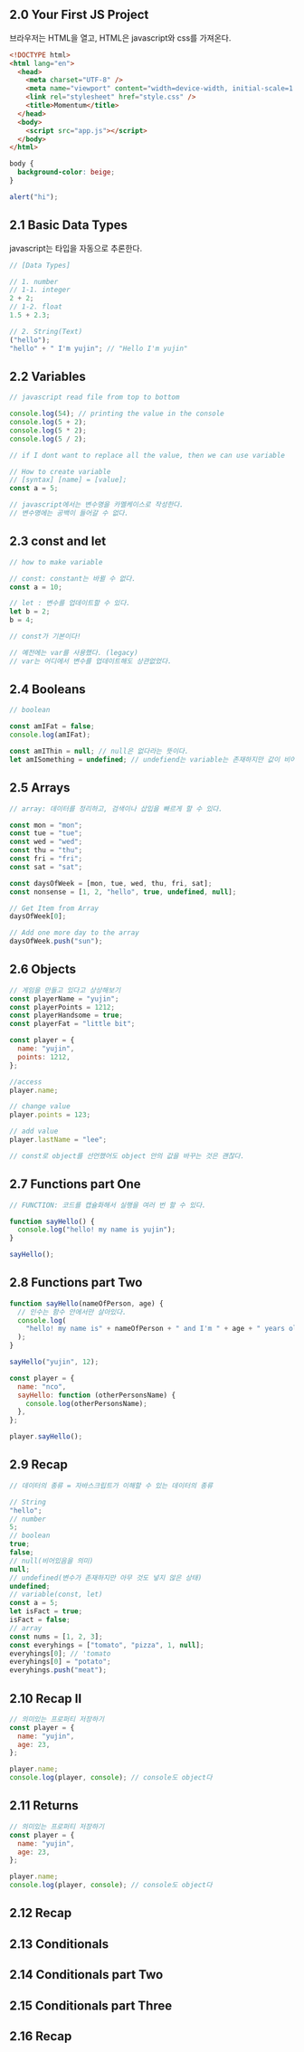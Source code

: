 ## **2.0 Your First JS Project**

브라우저는 HTML을 열고, HTML은 javascript와 css를 가져온다.

```html
<!DOCTYPE html>
<html lang="en">
  <head>
    <meta charset="UTF-8" />
    <meta name="viewport" content="width=device-width, initial-scale=1.0" />
    <link rel="stylesheet" href="style.css" />
    <title>Momentum</title>
  </head>
  <body>
    <script src="app.js"></script>
  </body>
</html>
```

```css
body {
  background-color: beige;
}
```

```jsx
alert("hi");
```

## **2.1 Basic Data Types**

javascript는 타입을 자동으로 추론한다.

```jsx
// [Data Types]

// 1. number
// 1-1. integer
2 + 2;
// 1-2. float
1.5 + 2.3;

// 2. String(Text)
("hello");
"hello" + " I'm yujin"; // "Hello I'm yujin"
```

## **2.2 Variables**

```jsx
// javascript read file from top to bottom

console.log(54); // printing the value in the console
console.log(5 + 2);
console.log(5 * 2);
console.log(5 / 2);

// if I dont want to replace all the value, then we can use variable

// How to create variable
// [syntax] [name] = [value];
const a = 5;

// javascript에서는 변수명을 카멜케이스로 작성한다.
// 변수명에는 공백이 들어갈 수 없다.
```

## **2.3 const and let**

```jsx
// how to make variable

// const: constant는 바뀔 수 없다.
const a = 10;

// let : 변수를 업데이트할 수 있다.
let b = 2;
b = 4;

// const가 기본이다!

// 예전에는 var를 사용했다. (legacy)
// var는 어디에서 변수를 업데이트해도 상관없었다.
```

## **2.4 Booleans**

```jsx
// boolean

const amIFat = false;
console.log(amIFat);

const amIThin = null; // null은 없다라는 뜻이다.
let amISomething = undefined; // undefiend는 variable는 존재하지만 값이 비어있다는 뜻이다.
```

## **2.5 Arrays**

```jsx
// array: 데이터를 정리하고, 검색이나 삽입을 빠르게 할 수 있다.

const mon = "mon";
const tue = "tue";
const wed = "wed";
const thu = "thu";
const fri = "fri";
const sat = "sat";

const daysOfWeek = [mon, tue, wed, thu, fri, sat];
const nonsense = [1, 2, "hello", true, undefined, null];

// Get Item from Array
daysOfWeek[0];

// Add one more day to the array
daysOfWeek.push("sun");
```

## **2.6 Objects**

```jsx
// 게임을 만들고 있다고 상상해보기
const playerName = "yujin";
const playerPoints = 1212;
const playerHandsome = true;
const playerFat = "little bit";

const player = {
  name: "yujin",
  points: 1212,
};

//access
player.name;

// change value
player.points = 123;

// add value
player.lastName = "lee";

// const로 object를 선언했어도 object 안의 값을 바꾸는 것은 괜찮다.
```

## 2.7 **Functions part One**

```jsx
// FUNCTION: 코드를 캡슐화해서 실행을 여러 번 할 수 있다.

function sayHello() {
  console.log("hello! my name is yujin");
}

sayHello();
```

## **2.8 Functions part Two**

```jsx
function sayHello(nameOfPerson, age) {
  // 인수는 함수 안에서만 살아있다.
  console.log(
    "hello! my name is" + nameOfPerson + " and I'm " + age + " years old."
  );
}

sayHello("yujin", 12);

const player = {
  name: "nco",
  sayHello: function (otherPersonsName) {
    console.log(otherPersonsName);
  },
};

player.sayHello();
```

## **2.9 Recap**

```jsx
// 데이터의 종류 = 자바스크립트가 이해할 수 있는 데이터의 종류

// String
"hello";
// number
5;
// boolean
true;
false;
// null(비어있음을 의미)
null;
// undefined(변수가 존재하지만 아무 것도 넣지 않은 상태)
undefined;
// variable(const, let)
const a = 5;
let isFact = true;
isFact = false;
// array
const nums = [1, 2, 3];
const everyhings = ["tomato", "pizza", 1, null];
everyhings[0]; // 'tomato
everyhings[0] = "potato";
everyhings.push("meat");
```

## **2.10 Recap II**

```jsx
// 의미있는 프로퍼티 저장하기
const player = {
  name: "yujin",
  age: 23,
};

player.name;
console.log(player, console); // console도 object다
```

## **2.11 Returns**

```jsx
// 의미있는 프로퍼티 저장하기
const player = {
  name: "yujin",
  age: 23,
};

player.name;
console.log(player, console); // console도 object다
```

## **2.12 Recap**

## **2.13 Conditionals**

## **2.14 Conditionals part Two**

## **2.15 Conditionals part Three**

## **2.16 Recap**
